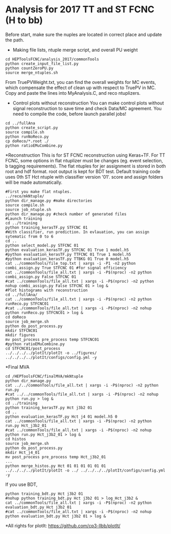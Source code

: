 # Analysis for 2017 TT and ST FCNC (H to bb)

Before start, make sure the nuples are located in correct place and update the path.

  * Making file lists, ntuple merge script,  and overall PU weight
```{.Bash}
cd HEPToolsFCNC/analysis_2017/commonTools
python create_input_file_list.py
python countZeroPU.py
source merge_ntuples.sh
```
From TruePVWeight.txt, you can find the overall weights for MC events, which compensate the effect of clean up with respect to TruePV in MC. Copy and paste the lines into MyAnalysis.C, and reco ntuplizers.

  * Control plots without reconstruction
You can make control plots without signal reconstruction to save time and check Data/MC agreement. You need to compile the code, before launch parallel jobs!
```{.Bash}
cd ../fullAna
python create_script.py
source compile.sh
python runNoReco.py
cp doReco/*.root ./
python ratioEMuCombine.py
```
  *Reconstruction
This is for ST FCNC reconstruction using Keras+TF. For TT FCNC, some options in flat ntuplizer must be changes (eg. event selection, b tagging requirements). The flat ntuples for jer assignment is stored in both root and hdf format. root output is kept for BDT test. Default training code uses 0th ST Hct ntuple with classifier version '01'. score and assign folders will be made automatically.
```{.Bash}
#First you make flat ntuples.
../reco/mkNtuple/
python dir_manage.py #make directories
source compile.sh
source job_ntuple.sh
python dir_manage.py #check number of generated files
#Launch training
cd ../training
python training_kerasTF.py STFCNC 01
#With classifier, run prediction. In evlauation, you can assign sytematic from 0 to 6
cd ..
python select_model.py STFCNC 01
python evaluation_kerasTF.py STFCNC 01 True 1 model.h5
#python evaluation_kerasTF.py TTFCNC 01 True 1 model.h5
#python evaluation_kerasTF.py TTBKG 01 True 0 model.h5
cat ../commonTools/file_top.txt | xargs -i -P1 -n2 python combi_assign.py True STFCNC 01 #for signal efficiency
cat ../commonTools/file_all.txt | xargs -i -P$(nproc) -n2 python combi_assign.py False STFCNC 01
#cat ../commonTools/file_all.txt | xargs -i -P$(nproc) -n2 python nohup combi_assign.py False STFCNC 01 > log &
#Plot histograms with reconstruction
cd ../fullAna/
cat ../commonTools/file_all.txt | xargs -i -P$(nproc) -n2 python runReco.py STFCNC01
#cat ../commonTools/file_all.txt | xargs -i -P$(nproc) -n2 nohup python runReco.py STFCNC01 > log &
cd doReco
source job_merge.sh
python do_post_process.py
mkdir STFCNC01
mkdir figures
mv post_process pre_process temp STFCNC01
#python ratioEMuCombine.py
cd STFCNC01/post_process
../../../../plotIt/plotIt -o ../figures/ ../../../../plotIt/configs/config.yml -y
```
  *Final MVA
```{.Bash}
cd /HEPToolsFCNC/finalMVA/mkNtuple
python dir_manage.py
cat ../../commonTools/file_all.txt | xargs -i -P$(nproc) -n2 python run.py
#cat ../../commonTools/file_all.txt | xargs -i -P$(nproc) -n2 nohup python run.py > log &
cd ../training
python training_kerasTF.py Hct j3b2 01
cd ..
python evaluation_kerasTF.py Hct j4 01 model.h5 0
cat ../commonTools/file_all.txt | xargs -i -P$(nproc) -n2 python run.py Hct_j3b2_01
#cat ../commonTools/file_all.txt | xargs -i -P$(nproc) -n2 nohup python run.py Hct_j3b2_01 > log &
cd histos
source job_merge.sh
python do_post_process.py
mkdir Hct_j4_01
mv post_process pre_process temp Hct_j3b2_01
...
python merge_histos.py Hct 01 01 01 01 01 01
../../../../plotIt/plotIt -o ../ ../../../../plotIt/configs/config.yml -y
```
If you use BDT,
```{.Bash}
python training_bdt.py Hct j3b2 01
#nohup python training_bdt.py Hct j3b2 01 > log_Hct_j3b2 &
cat ../commonTools/file_all.txt | xargs -i -P$(nproc) -n2 python evaluation_bdt.py Hct j3b2 01
#cat ../commonTools/file_all.txt | xargs -i -P$(nproc) -n2 nohup python evaluation_bdt.py Hct j3b2 01 > log &
```


  *All rights for plotIt: https://github.com/cp3-llbb/plotIt/
